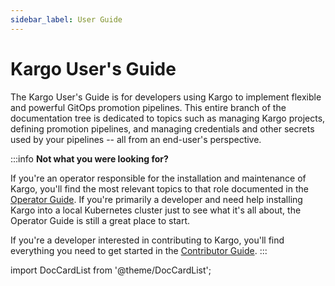 ```yaml
---
sidebar_label: User Guide
---
```


# Kargo User's Guide

The Kargo User's Guide is for developers using Kargo to implement flexible and
powerful GitOps promotion pipelines. This entire branch of the documentation
tree is dedicated to topics such as managing Kargo projects, defining promotion
pipelines, and managing credentials and other secrets used by your pipelines --
all from an end-user's perspective.

:::info
__Not what you were looking for?__

If you're an operator responsible for the installation and maintenance of Kargo,
you'll find the most relevant topics to that role documented in the
[Operator Guide](../40-operator-guide/index.md). If you're primarily a developer
and need help installing Kargo into a local Kubernetes cluster just to see what
it's all about, the Operator Guide is still a great place to start.

If you're a developer interested in contributing to Kargo, you'll find
everything you need to get started in the
[Contributor Guide](../60-contributor-guide/index.md).
:::

import DocCardList from '@theme/DocCardList';

<DocCardList />
